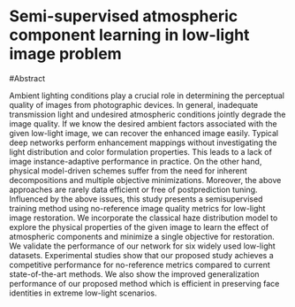 # Semi-supervised atmospheric component learning in low-light image problem
#Abstract
<p>
Ambient lighting conditions play a crucial role in determining the perceptual quality of images from photographic devices. In general, inadequate transmission light and undesired atmospheric conditions jointly degrade the image quality. If we know the desired ambient factors associated with the given low-light image, we can recover the enhanced image easily. Typical deep networks perform enhancement mappings without investigating the light distribution and color formulation properties. This leads to a lack of  image instance-adaptive performance in practice. On the other hand, physical model-driven schemes suffer from the need for inherent decompositions and multiple objective minimizations. Moreover, the above approaches are rarely data efficient or free of postprediction tuning. Influenced by the above issues, this study presents a semisupervised training method using no-reference image quality metrics for low-light image restoration. We incorporate the classical haze distribution model to explore the physical properties of the given image to learn the effect of atmospheric components and minimize a single objective for restoration. We validate the performance of our network for six widely used low-light datasets. Experimental studies show that our proposed study achieves a competitive performance for no-reference metrics compared to current state-of-the-art methods. We also show the improved generalization performance of our proposed method which is efficient in preserving face identities in extreme low-light scenarios.

</p>
